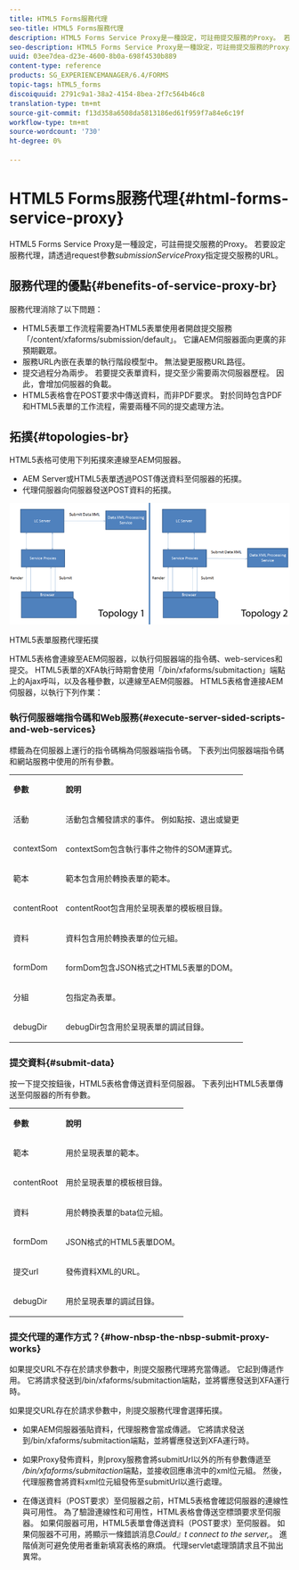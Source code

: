 ```yaml
---
title: HTML5 Forms服務代理
seo-title: HTML5 Forms服務代理
description: HTML5 Forms Service Proxy是一種設定，可註冊提交服務的Proxy。 若要設定服務代理，請透過request參數submissionServiceProxy指定提交服務的URL。
seo-description: HTML5 Forms Service Proxy是一種設定，可註冊提交服務的Proxy。 若要設定服務代理，請透過request參數submissionServiceProxy指定提交服務的URL。
uuid: 03ee7dea-d23e-4600-8b0a-698f4530b889
content-type: reference
products: SG_EXPERIENCEMANAGER/6.4/FORMS
topic-tags: hTML5_forms
discoiquuid: 2791c9a1-38a2-4154-8bea-2f7c564b46c8
translation-type: tm+mt
source-git-commit: f13d358a6508da5813186ed61f959f7a84e6c19f
workflow-type: tm+mt
source-wordcount: '730'
ht-degree: 0%

---
```



# HTML5 Forms服務代理{#html-forms-service-proxy}

HTML5 Forms Service Proxy是一種設定，可註冊提交服務的Proxy。 若要設定服務代理，請透過request參數&#x200B;*submissionServiceProxy*&#x200B;指定提交服務的URL。

## 服務代理的優點{#benefits-of-service-proxy-br}

服務代理消除了以下問題：

* HTML5表單工作流程需要為HTML5表單使用者開啟提交服務「/content/xfaforms/submission/default」。 它讓AEM伺服器面向更廣的非預期觀眾。
* 服務URL內嵌在表單的執行階段模型中。 無法變更服務URL路徑。
* 提交過程分為兩步。 若要提交表單資料，提交至少需要兩次伺服器歷程。 因此，會增加伺服器的負載。
* HTML5表格會在POST要求中傳送資料，而非PDF要求。 對於同時包含PDF和HTML5表單的工作流程，需要兩種不同的提交處理方法。

## 拓撲{#topologies-br}

HTML5表格可使用下列拓撲來連線至AEM伺服器。

* AEM Server或HTML5表單透過POST傳送資料至伺服器的拓撲。
* 代理伺服器向伺服器發送POST資料的拓撲。

![HTML5表單服務代理拓撲](assets/topology.png)

HTML5表單服務代理拓撲

HTML5表格會連線至AEM伺服器，以執行伺服器端的指令碼、web-services和提交。 HTML5表單的XFA執行時期會使用「/bin/xfaforms/submitaction」端點上的Ajax呼叫，以及各種參數，以連線至AEM伺服器。 HTML5表格會連接AEM伺服器，以執行下列作業：

### 執行伺服器端指令碼和Web服務{#execute-server-sided-scripts-and-web-services}

標籤為在伺服器上運行的指令碼稱為伺服器端指令碼。 下表列出伺服器端指令碼和網站服務中使用的所有參數。

<table> 
 <tbody> 
  <tr> 
   <td><p><strong>參數</strong></p> </td> 
   <td><p><strong>說明</strong></p> </td> 
  </tr> 
  <tr> 
   <td><p>活動</p> </td> 
   <td><p>活動包含觸發請求的事件。 例如點按、退出或變更</p> </td> 
  </tr> 
  <tr> 
   <td><p>contextSom</p> </td> 
   <td><p>contextSom包含執行事件之物件的SOM運算式。</p> </td> 
  </tr> 
  <tr> 
   <td><p>範本</p> </td> 
   <td><p>範本包含用於轉換表單的範本。</p> </td> 
  </tr> 
  <tr> 
   <td><p>contentRoot</p> </td> 
   <td><p>contentRoot包含用於呈現表單的模板根目錄。</p> </td> 
  </tr> 
  <tr> 
   <td><p>資料</p> </td> 
   <td><p>資料包含用於轉換表單的位元組。</p> </td> 
  </tr> 
  <tr> 
   <td><p>formDom</p> </td> 
   <td><p>formDom包含JSON格式之HTML5表單的DOM。</p> </td> 
  </tr> 
  <tr> 
   <td><p>分組</p> </td> 
   <td><p>包指定為表單。</p> </td> 
  </tr> 
  <tr> 
   <td><p>debugDir</p> </td> 
   <td><p>debugDir包含用於呈現表單的調試目錄。</p> </td> 
  </tr> 
 </tbody> 
</table>

### 提交資料{#submit-data}

按一下提交按鈕後，HTML5表格會傳送資料至伺服器。 下表列出HTML5表單傳送至伺服器的所有參數。

<table> 
 <tbody> 
  <tr> 
   <td><p><strong>參數</strong></p> </td> 
   <td><p><strong>說明</strong></p> </td> 
  </tr> 
  <tr> 
   <td><p>範本</p> </td> 
   <td><p>用於呈現表單的範本。</p> </td> 
  </tr> 
  <tr> 
   <td><p>contentRoot</p> </td> 
   <td><p>用於呈現表單的模板根目錄。</p> </td> 
  </tr> 
  <tr> 
   <td><p>資料</p> </td> 
   <td><p>用於轉換表單的bata位元組。</p> </td> 
  </tr> 
  <tr> 
   <td><p>formDom</p> </td> 
   <td><p>JSON格式的HTML5表單DOM。</p> </td> 
  </tr> 
  <tr> 
   <td><p>提交url</p> </td> 
   <td><p>發佈資料XML的URL。</p> </td> 
  </tr> 
  <tr> 
   <td><p>debugDir</p> </td> 
   <td><p>用於呈現表單的調試目錄。</p> </td> 
  </tr> 
 </tbody> 
</table>

### 提交代理的運作方式？{#how-nbsp-the-nbsp-submit-proxy-works}

如果提交URL不存在於請求參數中，則提交服務代理將充當傳遞。 它起到傳遞作用。 它將請求發送到/bin/xfaforms/submitaction端點，並將響應發送到XFA運行時。

如果提交URL存在於請求參數中，則提交服務代理會選擇拓撲。

* 如果AEM伺服器張貼資料，代理服務會當成傳遞。 它將請求發送到/bin/xfaforms/submitaction端點，並將響應發送到XFA運行時。
* 如果Proxy發佈資料，則proxy服務會將submitUrl以外的所有參數傳遞至&#x200B;*/bin/xfaforms/submitaction*&#x200B;端點，並接收回應串流中的xml位元組。 然後，代理服務會將資料xml位元組發佈至submitUrl以進行處理。

* 在傳送資料（POST要求）至伺服器之前，HTML5表格會確認伺服器的連線性與可用性。 為了驗證連線性和可用性，HTML表格會傳送空標頭要求至伺服器。 如果伺服器可用，HTML5表單會傳送資料（POST要求）至伺服器。 如果伺服器不可用，將顯示一條錯誤消息&#x200B;*Could』t connect to the server,*。 進階偵測可避免使用者重新填寫表格的麻煩。 代理servlet處理頭請求且不拋出異常。

